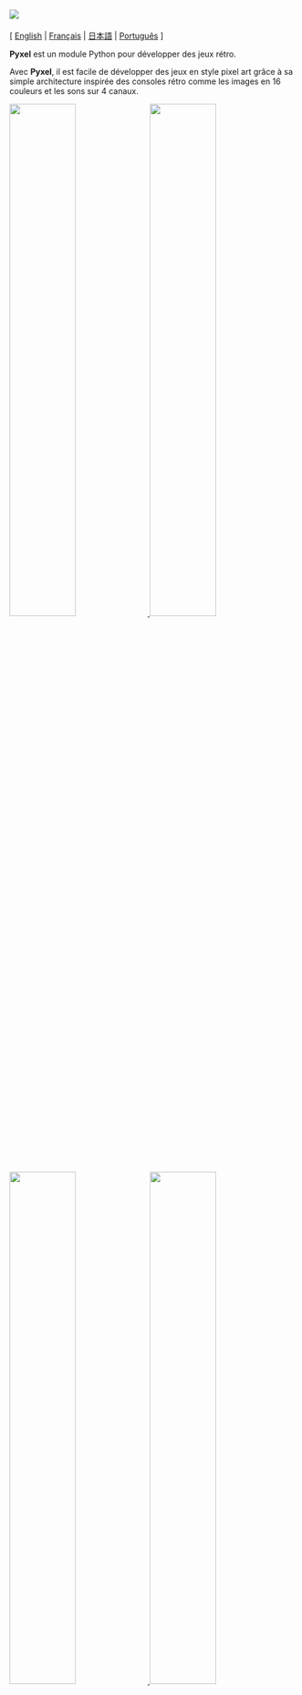 # <img src="pyxel/examples/assets/pyxel_logo_152x64.png">

[ [English](README.md) | [Français](README.fr.md) | [日本語](README.ja.md) | [Português](README.pt-br.md) ]

**Pyxel** est un module Python pour développer des jeux rétro.

Avec **Pyxel**, il est facile de développer des jeux en style pixel art grâce à sa simple architecture inspirée des consoles rétro comme les images en 16 couleurs et les sons sur 4 canaux.

<a href="pyxel/examples/01_hello_pyxel.py" target="_blank">
<img src="pyxel/examples/screenshots/01_hello_pyxel.gif" width="48%">
</a>

<a href="pyxel/examples/02_jump_game.py" target="_blank">
<img src="pyxel/examples/screenshots/02_jump_game.gif" width="48%">
</a>

<a href="pyxel/examples/03_draw_api.py" target="_blank">
<img src="pyxel/examples/screenshots/03_draw_api.gif" width="48%">
</a>

<a href="pyxel/examples/04_sound_api.py" target="_blank">
<img src="pyxel/examples/screenshots/04_sound_api.gif" width="48%">
</a>

**Pyxel** s'inspire de [PICO-8](https://www.lexaloffle.com/pico-8.php) et [TIC-80](https://tic.computer/) pour la palette de couleurs et l'API.

**Pyxel** est open source et gratuit d'utilisation. Amusez-vous à développer des jeux rétro avec **Pyxel** !

## Spécifications techniques

- Fonctionne sous Windows, Mac et Linux
- Programmation en Python 3
- Palette de 16 couleurs
- Inclus 3 images en 256x256
- Inclus 64 sons sur 4 canaux
- Fonctionne avec clavier, souris et joystick (TEC)
- Éditeur d'image et de sons (TEC)

### Palette de couleurs

<img src="pyxel/examples/screenshots/05_color_palette.png">

## Installation

### Windows

After installing [Python3](https://www.python.org/), the following `pip` command installs Pyxel:

```sh
pip install pyxel
```

### Mac

After installing [Python3](https://www.python.org/) and [glfw](http://www.glfw.org/) (version 3.2.1 or higher), install Pyxel with `pip` command.

If [Homebrew](https://brew.sh/) package manager is ready, the following command installs all the necessary packages:

```sh
brew install python3 glfw
pip3 install pyxel
```

### Linux

Install the required packages in a way appropriate for each distribution. [glfw](http://www.glfw.org/) must be version 3.2.1 or higher.

**Arch:**

Install [`python-pixel`](https://aur.archlinux.org/packages/python-pyxel/) by using your favorite AUR helper:

```sh
yay -S python-pyxel
```

**Debian:**

```sh
apt-get install python3 python3-pip libglfw3 libportaudio2 libasound-dev
pip3 install pyxel
```

**Fedora:**

```sh
dnf install glfw portaudio
pip3 install pyxel
```

### Install examples

After installing Pyxel, the examples of Pyxel will be copied to the current directory with the following command:

```sh
install_pyxel_examples
```

## Utilisation

### Create Pyxel Application

After importing the Pyxel module in your python code, specify the window size with `init` function first, then starts the Pyxel application with `run` function.

```python
import pyxel

pyxel.init(160, 120)

def update():
    if pyxel.btnp(pyxel.KEY_Q):
        pyxel.quit()

def draw():
    pyxel.cls(0)
    pyxel.rect(10, 10, 20, 20, 11)

pyxel.run(update, draw)
```

The arguments of `run` function are `update` function to update each frame and `draw` function to draw screen when necessary.

In an actual application, it is recommended to wrap pyxel code in a class as below:

```python
import pyxel

class App:
    def __init__(self):
        pyxel.init(160, 120)
        self.x = 0
        pyxel.run(self.update, self.draw)

    def update(self):
        self.x = (self.x + 1) % pyxel.width

    def draw(self):
        pyxel.cls(0)
        pyxel.rect(self.x, 0, self.x + 7, 7, 9)

App()
```

### Special Controls

The following special controls can be performed while a Pyxel application is running:

- `Alt(Option)+1`  
Save the screenshot to the desktop
- `Alt(Option)+2`  
Reset the recording start time of the screen capture video
- `Alt(Option)+3`  
Save the screen capture video (gif) to the desktop (up to 30 seconds)
- `Alt(Option)+0`  
Toggle the performance monitor (fps, update time, and draw time)
- `Alt(Option)+Enter`  
Toggle full screen

### Create Images

There are the following methods to create images for Pyxel:

- Create an image from a list of strings with `Image.set` function
- Load a png file in Pyxel palette with `Image.load` function
- Create images with Pyxel Editor (WIP)

Please refer to the API reference for usage of `Image.set` and `Image.load`.

Because Pyxel uses the same palette as [PICO-8](https://www.lexaloffle.com/pico-8.php), when creating png images for Pyxel, it is recommended to use [Aseprite](https://www.aseprite.org/) in PICO-8 palette mode.

## Référence de l'API

### System

- `width`, `height`  
The width and height of the screen

- `frame_count`  
The number of the elapsed frames

- `init(width, height, [caption], [scale], [palette], [fps], [border_width], [border_color])`  
Initialize the Pyxel application with screen size (`width`, `height`). The maximum width and height of the screen is 256  
It is also possible to specify the window title with `caption`, the display magnification with `scale`, the palette color with `palette`, the frame rate with `fps`, and the margin width and color outside the screen with `border_width` and `border_color`. `palette` is specified as a list of 16 elements of 24 bit color, `border_color` as 24 bit color

- `run(update, draw)`  
Start the Pyxel application and call `update` function for frame update and `draw` function for drawing

- `quit()`  
End the Pyxel application at the end of the current frame

### Input
- `mouse_x`, `mouse_y`  
The current position of the mouse cursor

- `btn(key)`  
Return `True` if `key` is pressed, otherwise return `False` ([key definition list](pyxel/constants.py))

- `btnp(key, [hold], [period])`  
Return `True` if `key` is pressed at that frame, otherwise return `False`. When `hold` and `period` are specified, `True` will be returned at the `period` frame interval when the `key` is held down for more than `hold` frames

- `btnr(key)`  
Return `True` if `key` is released at that frame, otherwise return `False`

### Graphics

- `image(img, [system])`  
Operate the image bank `img`(0-2) (see the Image class). If `system` is `True`, the image bank 3 for system can be accessed  
e.g. `pyxel.image(0).load(0, 0, 'title.png')`

- `clip(x1, y1, x2, y2)`  
Set the drawing area of the screen to (`x1`, `y1`)-(`x2`, `y2`). Reset the drawing area with `clip()`

- `pal(col1, col2)`  
Replace color `col1` with `col2` at drawing. `pal()` to reset to the initial palette

- `cls(col)`  
Clear screen with color `col`

- `pix(x, y, col)`  
Draw a pixel of color `col` at (`x`, `y`)

- `line(x1, y1, x2, y2, col)`  
Draw a line of color `col` from (`x1`, `y1`) to (`x2`, `y2`)

- `rect(x1, y1, x2, y2, col)`  
Draw a rectangle of color `col` from (`x1`, `y1`) to (`x2`, `y2`)

- `rectb(x1, y1, x2, y2, col)`  
Draw the outline of a rectangle of color `col` from (`x1`, `y1`) to (`x2`, `y2`)

- `circ(x, y, r, col)`  
Draw a circle of radius `r` and color `col` at (`x`, `y`)

- `circb(x, y, r, col)`  
Draw the outline of a circle of radius `r` and color `col` at (`x`, `y`)

- `blt(x, y, img, sx, sy, w, h, [colkey])`  
Copy the region of size (`w`, `h`) from (`sx`, `sy`) of the image bank `img`(0-2) to (`x`, `y`). If negative value is set for `w` and/or `h`, it will reverse horizontally and/or vertically. If `colkey` is specified, treated as transparent color

- `text(x, y, s, col)`  
Draw a string `s` of color `col` at (`x`, `y`)

### Audio

- `sound(snd)`  
Operate the sound bank `snd`(0-63) (see the Sound class)
e.g. `pyxel.sound(0).speed = 60`

- `play(ch, snd, loop=False)`  
Play the sound bank `snd`(0-63) on channel `ch`(0-3). Play in order when `snd` is a list

- `stop(ch)`  
Stop playback of channel `ch`(0-3)

### Image Class

- `width`, `height`  
The width and height of the Image

- `data`  
The data of the Image (NumPy array)

- `set(x, y, data)`  
Set the image as a list of strings at (`x`, `y`)   
e.g. `pyxel.image(0).set(10, 10, ['1234', '5678', '9abc', 'defg'])`

- `load(x, y, filename, [dirname])`  
Read the png image from the directory of the execution script or `dirname` at (`x`, `y`)

- `copy(x, y, img, sx, sy, width, height)`  
Copy the region of size (`width`, `height`) from (`sx`, `sy`) of the image bank `img`(0-2) to (`x`, `y`)

### Sound Class

- `note`  
List of note(0-127) (33 = 'A2' = 440Hz)

- `tone`  
List of tone(0:Triangle / 1:Square / 2:Pulse / 3:Noise)

- `volume`  
List of volume(0-7)

- `effect`  
List of effects(0:None / 1:Slide / 2:Vibrato / 3:FadeOut)

- `speed`  
The length of one note(120 = 1 second per tone)

- `set(note, tone, volume, effect, speed)`  
Set a note, tone, volume, and effect with a string. If the tone, volume, and effect length are shorter than the note, it is repeated from the beginning

- `set_note(note)`  
Set the note with a string consists of 'CDEFGAB'+'#-'+'0123' or 'R'. Case-insensitive and whitespace is ignored  
e.g. `pyxel.sound(0).set_note('G2B-2D3R RF3F3F3')`

- `set_tone(tone)`  
Set the tone with a string consists of 'TSPN'. Case-insensitive and whitespace is ignored  
e.g. `pyxel.sound(0).set_tone('TTSS PPPN')`

- `set_volume(volume)`  
Set the volume with a string consists of '01234567'. Case-insensitive and whitespace is ignored  
e.g. `pyxel.sound(0).set_volume('7777 7531')`

- `set_effect(effect)`  
Set the effect with a string consists of 'NSVF'. Case-insensitive and whitespace is ignored  
e.g. `pyxel.sound(0).set_effect('NFNF NVVS')`

## Licence

Pyxel est sous [licence MIT](https://fr.wikipedia.org/wiki/Licence_MIT). La licence donne à toute personne recevant le logiciel le droit illimité de l'utiliser, le copier, le modifier, le fusionner, le publier, le distribuer, le vendre et de changer sa licence. La seule obligation est de mettre le nom des auteurs avec la notice de copyright.
